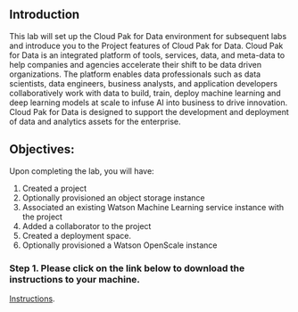 ## Introduction
This lab will set up the Cloud Pak for Data environment for subsequent labs and introduce you to the Project features of Cloud Pak for Data. Cloud Pak for Data is an integrated platform of tools, services, data, and meta-data to help companies and agencies accelerate their shift to be data driven organizations. The platform enables data professionals such as data scientists, data engineers, business analysts, and application developers collaboratively work with data to build, train, deploy machine learning and deep learning models at scale to infuse AI into business to drive innovation. Cloud Pak for Data is designed to support the development and deployment of data and analytics assets for the enterprise.

## Objectives:

Upon completing the lab, you will have:

1.  Created a project
1.  Optionally provisioned an object storage instance 
1.  Associated an existing Watson Machine Learning service instance with the project
1.  Added a collaborator to the project
1.  Created a deployment space. 
1.  Optionally provisioned a Watson OpenScale instance

### Step 1. Please click on the link below to download the instructions to your machine.

[Instructions](https://github.com/bleonardb3/ML_POT_10-07-2021/raw/main/Lab-1/SetupEnvironmentv10-07-2021.pdf).

